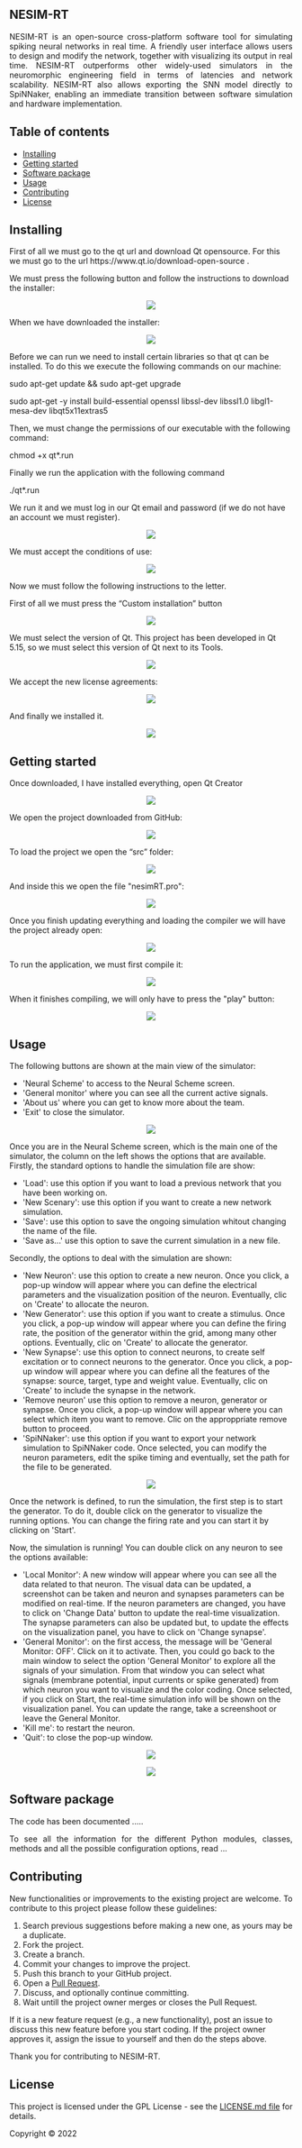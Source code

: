 ## NESIM-RT


<p align="justify">
NESIM-RT is an open-source cross-platform software tool for simulating spiking neural networks in real time. A friendly user interface allows users to design and modify the network, together with visualizing its output in real time. NESIM-RT outperforms other widely-used simulators in the neuromorphic engineering field in terms of latencies and network scalability. NESIM-RT also allows exporting the SNN model directly to SpiNNaker, enabling an immediate transition between software simulation and hardware implementation.

</p>
</p>



<h2>Table of contents</h2>
<p align="justify">
<ul>
<li><a href="#Installing">Installing</a></li>
<li><a href="#GettingStarted">Getting started</a></li>
<li><a href="#SoftwarePackage">Software package</a></li>
<li><a href="#Usage">Usage</a></li>
<li><a href="#Contributing">Contributing</a></li>
<li><a href="#License">License</a></li>
</ul>
</p>


<h2 name="Installing">Installing</h2>

<p align="justify">
</p>First of all we must go to the qt url and download Qt opensource. For this we must go to the url https://www.qt.io/download-open-source .
</p>We must press the following button and follow the instructions to download the installer:

</p>
<p align="center">
<img align="center" src="https://github.com/ferper/nesimRT/blob/main/imgs/01.jpg">
</p>

</p>When we have downloaded the installer:

</p>
<p align="center">
<img align="center" src="https://github.com/ferper/nesimRT/blob/main/imgs/02.jpg">
</p>

</p>Before we can run we need to install certain libraries so that qt can be installed. To do this we execute the following commands on our machine:
</p>
</p>sudo apt-get update && sudo apt-get upgrade
</p>
</p>sudo apt-get -y install build-essential openssl libssl-dev libssl1.0 libgl1-mesa-dev libqt5x11extras5
</p>

</p>Then, we must change the permissions of our executable with the following command:
</p>
</p>chmod +x qt*.run
</p>


</p>
</p>Finally we run the application with the following command
</p>
</p>./qt*.run
</p>

</p>We run it and we must log in our Qt email and password (if we do not have an account we must register).

</p>
<p align="center">
<img align="center" src="https://github.com/ferper/nesimRT/blob/main/imgs/03.jpg">
</p>

</p>We must accept the conditions of use:

</p>
<p align="center">
<img align="center" src="https://github.com/ferper/nesimRT/blob/main/imgs/04.jpg">
</p>

</p>Now we must follow the following instructions to the letter.
</p>First of all we must press the “Custom installation” button

</p>
<p align="center">
<img align="center" src="https://github.com/ferper/nesimRT/blob/main/imgs/05.jpg">
</p>

</p>We must select the version of Qt. This project has been developed in Qt 5.15, so we must select this version of Qt next to its Tools.

</p>
<p align="center">
<img align="center" src="https://github.com/ferper/nesimRT/blob/main/imgs/06.jpg">
</p>

</p>We accept the new license agreements:

</p>
<p align="center">
<img align="center" src="https://github.com/ferper/nesimRT/blob/main/imgs/07.jpg">
</p>

</p>And finally we installed it.

</p>
<p align="center">
<img align="center" src="https://github.com/ferper/nesimRT/blob/main/imgs/08.jpg">
</p>

</p>


<h2 name="GettingStarted">Getting started</h2>

<p align="justify">
</p>Once downloaded, I have installed everything, open Qt Creator

</p>
<p align="center">
<img align="center" src="https://github.com/ferper/nesimRT/blob/main/imgs/09.jpg">
</p>

</p>We open the project downloaded from GitHub:

</p>
<p align="center">
<img align="center" src="https://github.com/ferper/nesimRT/blob/main/imgs/10.jpg">
</p>

</p>To load the project we open the “src” folder:

</p>
<p align="center">
<img align="center" src="https://github.com/ferper/nesimRT/blob/main/imgs/11.jpg">
</p>

</p>And inside this we open the file "nesimRT.pro":

</p>
<p align="center">
<img align="center" src="https://github.com/ferper/nesimRT/blob/main/imgs/12.jpg">
</p>

</p>Once you finish updating everything and loading the compiler we will have the project already open:

</p>
<p align="center">
<img align="center" src="https://github.com/ferper/nesimRT/blob/main/imgs/13.jpg">
</p>

</p>To run the application, we must first compile it:

</p>
<p align="center">
<img align="center" src="https://github.com/ferper/nesimRT/blob/main/imgs/14.jpg">
</p>

</p>When it finishes compiling, we will only have to press the "play" button:

</p>
<p align="center">
<img align="center" src="https://github.com/ferper/nesimRT/blob/main/imgs/15.jpg">
</p>


</p>



<h2 name="Usage">Usage</h2>

<p align="justify">

</p> The following buttons are shown at the main view of the simulator: 
<ul>
<li> 'Neural Scheme' to access to the Neural Scheme screen. </li> 
<li> 'General monitor' where you can see all the current active signals. </li>
<li> 'About us' where you can get to know more about the team. </li>
<li> 'Exit' to close the simulator. </li>
</ul>

<p align="center">
<img align="center" src="https://github.com/ferper/nesimRT/blob/main/imgs/main.PNG">
</p>

<p> Once you are in the Neural Scheme screen, which is the main one of the simulator, the column on the left shows the options that are available. Firstly, the standard options to handle the simulation file are show:
<ul>
<li> 'Load': use this option if you want to load a previous network that you have been working on.  </li> 
<li> 'New Scenary': use this option if you want to create a new network simulation.  </li>
<li> 'Save': use this option to save the ongoing simulation whitout changing the name of the file. </li>
<li> 'Save as...' use this option to save the current simulation in a new file. </li>
</ul>

<p> Secondly, the options to deal with the simulation are shown: 
<ul>
<li> 'New Neuron': use this option to create a new neuron. Once you click, a pop-up window will appear where you can define the electrical parameters and the visualization position of the neuron. Eventually, clic on 'Create' to allocate the neuron. </li> 
<li> 'New Generator': use this option if you want to create a stimulus. Once you click, a pop-up window will appear where you can define the firing rate, the position of the generator within the grid, among many other options. Eventually, clic on 'Create' to allocate the generator. </li>
<li> 'New Synapse': use this option to connect neurons, to create self excitation or to connect neurons to the generator. Once you click, a pop-up window will appear where you can define all the features of the synapse: source, target, type and weight value. Eventually, clic on 'Create' to include the synapse in the network.  </li>
<li> 'Remove neuron' use this option to remove a neuron, generator or synapse. Once you click, a pop-up window will appear where you can select which item you want to remove. Clic on the approppriate remove button to proceed. </li>
<li> 'SpiNNaker': use this option if you want to export your network simulation to SpiNNaker code. Once selected, you can modify the neuron parameters, edit the spike timing and eventually, set the path for the file to be generated. </li>
</ul>

<p align="center">
<img align="center" src="https://github.com/ferper/nesimRT/blob/main/imgs/neuron.PNG">
</p>

<p> Once the network is defined, to run the simulation, the first step is to start the generator. To do it, double click on the generator to visualize the running options. You can change the firing rate and you can start it by clicking on 'Start'.
  
<p> Now, the simulation is running! You can double click on any neuron to see the options available: 
 <ul>
<li> 'Local Monitor': A new window will appear where you can see all the data related to that neuron. The visual data can be updated, a screenshot can be taken and neuron and synapses parameters can be modified on real-time. If the neuron parameters are changed, you have to click on 'Change Data' button to update the real-time visualization. The synapse parameters can also be updated but, to update the effects on the visualization panel, you have to click on 'Change synapse'. </li> 
<li> 'General Monitor': on the first access, the message will be 'General Monitor: OFF'. Click on it to activate. Then, you could go back to the main window to select the option 'General Monitor' to explore all the signals of your simulation. From that window you can select what signals (membrane potential, input currents or spike generated) from which neuron you want to visualize and the color coding. Once selected, if you click on Start, the real-time simulation info will be shown on the visualization panel. You can update the range, take a screenshoot or leave the General Monitor.  </li>
<li> 'Kill me': to restart the neuron. </li>
<li> 'Quit': to close the pop-up window. 
</ul> 

<p align="center">
<img align="center" src="https://github.com/ferper/nesimRT/blob/main/imgs/synapse.PNG">
</p>
<p align="center">
<img align="center" src="https://github.com/ferper/nesimRT/blob/main/imgs/neuronplot.PNG">
</p>


<h2 name="SoftwarePackage">Software package</h2>

<p align="justify">
The code has been documented .....
</p>
<p align="justify">
To see all the information for the different Python modules, classes, methods and all the possible configuration options, read ...
</p>






<h2>Contributing</h2>

<p align="justify">
New functionalities or improvements to the existing project are welcome. To contribute to this project please follow these guidelines:
<ol align="justify">
<li> Search previous suggestions before making a new one, as yours may be a duplicate.</li>
<li> Fork the project.</li>
<li> Create a branch.</li>
<li> Commit your changes to improve the project.</li>
<li> Push this branch to your GitHub project.</li>
<li> Open a <a href="https://github.com/ferper/nesimRT/pulls">Pull Request</a>.</li>
<li> Discuss, and optionally continue committing.</li>
<li> Wait untill the project owner merges or closes the Pull Request.</li>
</ol>
If it is a new feature request (e.g., a new functionality), post an issue to discuss this new feature before you start coding. If the project owner approves it, assign the issue to yourself and then do the steps above.
</p>
<p align="justify">
Thank you for contributing to NESIM-RT.
</p>



<h2>License</h2>
<p align="justify">
This project is licensed under the GPL License - see the <a href="https://github.com/ferper/nesimRT/blob/main/LICENSE">LICENSE.md file</a> for details.
</p>

<p align="justify">
Copyright © 2022
</p>




